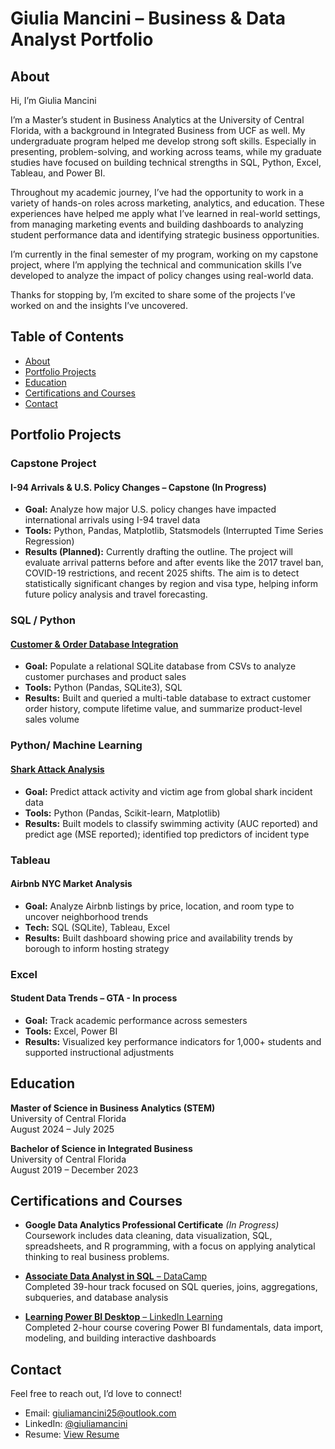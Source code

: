 # Giulia Mancini – Business & Data Analyst Portfolio

## About

Hi, I’m Giulia Mancini

I’m a Master’s student in Business Analytics at the University of Central Florida, with a background in Integrated Business from UCF as well. My undergraduate program helped me develop strong soft skills. Especially in presenting, problem-solving, and working across teams, while my graduate studies have focused on building technical strengths in SQL, Python, Excel, Tableau, and Power BI.

Throughout my academic journey, I’ve had the opportunity to work in a variety of hands-on roles across marketing, analytics, and education. These experiences have helped me apply what I’ve learned in real-world settings, from managing marketing events and building dashboards to analyzing student performance data and identifying strategic business opportunities.

I’m currently in the final semester of my program, working on my capstone project, where I’m applying the technical and communication skills I’ve developed to analyze the impact of policy changes using real-world data.

Thanks for stopping by, I’m excited to share some of the projects I’ve worked on and the insights I’ve uncovered.

## Table of Contents

- [About](#about)
- [Portfolio Projects](#portfolio-projects)
- [Education](#education)
- [Certifications and Courses](#certifications-and-courses)
- [Contact](#contact)

## Portfolio Projects

### Capstone Project

#### **I-94 Arrivals & U.S. Policy Changes – Capstone (In Progress)**  
- **Goal:** Analyze how major U.S. policy changes have impacted international arrivals using I-94 travel data  
- **Tools:** Python, Pandas, Matplotlib, Statsmodels (Interrupted Time Series Regression)  
- **Results (Planned):** Currently drafting the outline. The project will evaluate arrival patterns before and after events like the 2017 travel ban, COVID-19 restrictions, and recent 2025 shifts. The aim is to detect statistically significant changes by region and visa type, helping inform future policy analysis and travel forecasting.

### SQL / Python

#### [**Customer & Order Database Integration**](./Customer&Order_Database_Integration.ipynb)  
- **Goal:** Populate a relational SQLite database from CSVs to analyze customer purchases and product sales  
- **Tools:** Python (Pandas, SQLite3), SQL  
- **Results:** Built and queried a multi-table database to extract customer order history, compute lifetime value, and summarize product-level sales volume

### Python/ Machine Learning

#### [**Shark Attack Analysis**](./Shark_Attack_Analysis.ipynb)  
- **Goal:** Predict attack activity and victim age from global shark incident data  
- **Tools:** Python (Pandas, Scikit-learn, Matplotlib)  
- **Results:** Built models to classify swimming activity (AUC reported) and predict age (MSE reported); identified top predictors of incident type

### Tableau

#### **Airbnb NYC Market Analysis**
- **Goal:** Analyze Airbnb listings by price, location, and room type to uncover neighborhood trends  
- **Tech:** SQL (SQLite), Tableau, Excel  
- **Results:** Built dashboard showing price and availability trends by borough to inform hosting strategy

### Excel

#### **Student Data Trends – GTA - In process**
- **Goal:** Track academic performance across semesters  
- **Tools:** Excel, Power BI  
- **Results:** Visualized key performance indicators for 1,000+ students and supported instructional adjustments

## Education

**Master of Science in Business Analytics (STEM)**  
University of Central Florida  
August 2024 – July 2025 

**Bachelor of Science in Integrated Business**  
University of Central Florida  
August 2019 – December 2023

## Certifications and Courses

- **Google Data Analytics Professional Certificate** *(In Progress)*  
  Coursework includes data cleaning, data visualization, SQL, spreadsheets, and R programming, with a focus on applying analytical thinking to real business problems.

- [**Associate Data Analyst in SQL** – DataCamp](https://giuliamancini25.github.io/certificate-datacampSQL.pdf)  
  Completed 39-hour track focused on SQL queries, joins, aggregations, subqueries, and database analysis  

- [**Learning Power BI Desktop** – LinkedIn Learning](https://giuliamancini25.github.io/CertificateOfCompletion_Learning%20Power%20BI%20Desktop.pdf)  
  Completed 2-hour course covering Power BI fundamentals, data import, modeling, and building interactive dashboards  

##  Contact

Feel free to reach out, I’d love to connect!

- Email: [giuliamancini25@outlook.com](mailto:giuliamancini25@outlook.com)  
- LinkedIn: [@giuliamancini](https://www.linkedin.com/in/giuliamancini25)  
- Resume: [View Resume]([https://giuliamancini25.github.io/Giulia-Mancini_Resume.pd](https://github.com/giuliamancini25/Business-Analystics-Portfolio/blob/main/Giulia-Mancini_Resume.pdf)f)  




